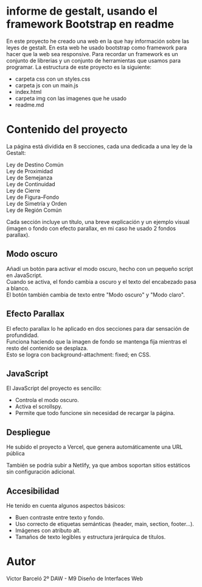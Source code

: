 # informe de gestalt, usando el framework Bootstrap en readme

En este proyecto he creado una web en la que hay información sobre las leyes de gestalt. En esta web he usado bootstrap como framework para hacer que la web sea responsive. Para recordar un framework es un conjunto de librerias y un conjunto de herramientas que usamos para programar. La estructura de este proyecto es la siguiente:  

- carpeta css con un styles.css
- carpeta js con un main.js 
- index.html
- carpeta img con las imagenes que he usado
- readme.md

# Contenido del proyecto

La página está dividida en 8 secciones, cada una dedicada a una ley de la Gestalt: 

Ley de Destino Común  
Ley de Proximidad  
Ley de Semejanza  
Ley de Continuidad  
Ley de Cierre  
Ley de Figura–Fondo  
Ley de Simetría y Orden  
Ley de Región Común 
 
Cada sección incluye un título, una breve explicación y un ejemplo visual (imagen o fondo con efecto parallax, en mi caso he usado 2 fondos parallax). 

## Modo oscuro

Añadí un botón para activar el modo oscuro, hecho con un pequeño script en JavaScript.  
Cuando se activa, el fondo cambia a oscuro y el texto del encabezado pasa a blanco.  
El botón también cambia de texto entre "Modo oscuro" y "Modo claro".

## Efecto Parallax

El efecto parallax lo he aplicado en dos secciones para dar sensación de profundidad.  
Funciona haciendo que la imagen de fondo se mantenga fija mientras el resto del contenido se desplaza.  
Esto se logra con background-attachment: fixed; en CSS.

## JavaScript

El JavaScript del proyecto es sencillo:
- Controla el modo oscuro.
- Activa el scrollspy.
- Permite que todo funcione sin necesidad de recargar la página.

##  Despliegue

He subido el proyecto a Vercel, que genera automáticamente una URL pública

También se podría subir a Netlify, ya que ambos soportan sitios estáticos sin configuración adicional.


## Accesibilidad

He tenido en cuenta algunos aspectos básicos:
- Buen contraste entre texto y fondo.
- Uso correcto de etiquetas semánticas (header, main, section, footer...).
- Imágenes con atributo alt.
- Tamaños de texto legibles y estructura jerárquica de títulos.

# Autor 

Victor Barceló 
2º DAW - M9 Diseño de Interfaces Web
